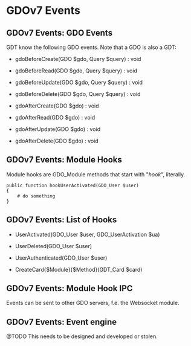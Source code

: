 # GDOv7 Events

## GDOv7 Events: GDO Events

GDT know the following GDO events.
Note that a GDO is also a GDT:

- gdoBeforeCreate(GDO $gdo, Query $query) : void
- gdoBeforeRead(GDO $gdo, Query $query) : void
- gdoBeforeUpdate(GDO $gdo, Query $query) : void
- gdoBeforeDelete(GDO $gdo, Query $query) : void


- gdoAfterCreate(GDO $gdo) : void
- gdoAfterRead(GDO $gdo) : void
- gdoAfterUpdate(GDO $gdo) : void
- gdoAfterDelete(GDO $gdo) : void

## GDOv7 Events: Module Hooks

Module hooks are GDO_Module methods that start with "*hook*", literally.

    public function hookUserActivated(GDO_User $user)
    {
        # do something
    }

## GDOv7 Events: List of Hooks

- UserActivated(GDO_User $user, GDO_UserActivation $ua)

- UserDeleted(GDO_User $user)

- UserAuthenticated(GDO_User $user)

- CreateCard{$Module}{$Method}(GDT_Card $card)

## GDOv7 Events: Module Hook IPC

Events can be sent to other GDO servers, f.e. the Websocket module.

## GDOv7 Events: Event engine

@TODO This needs to be designed and developed or stolen.
